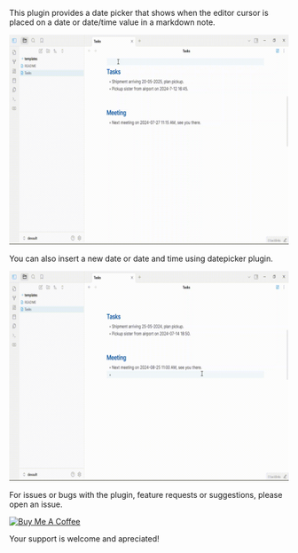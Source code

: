 This plugin provides a date picker that shows when the editor cursor is placed on a date or date/time value in a markdown note.


![datepicker-demo](./datepicker-demo.gif)

You can also insert a new date or date and time using datepicker plugin.

![datepicker-insert-demo](./datepicker-insert-demo.gif)

For issues or bugs with the plugin, feature requests or suggestions, please open an issue.

<a href="https://www.buymeacoffee.com/joycode" target="_blank"><img src="https://cdn.buymeacoffee.com/buttons/v2/default-yellow.png" alt="Buy Me A Coffee" style="height: 60px !important;width: 217px !important;" ></a>

Your support is welcome and apreciated!

